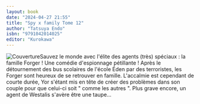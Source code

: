 ```yaml
---
layout: book
date: "2024-04-27 21:55"
title: "Spy x family Tome 12"
author: "Tatsuya Endo"
isbn: "9791042014025"
editor: "Kurokawa"
---
```

![Couverture](/img/9791042014025.jpeg)Sauvez le monde avec l'élite des agents (très) spéciaux : la famille Forger ! Une comédie d'espionnage pétillante ! 
Après le détournement des bus scolaires de l'école Éden par des terroristes, les Forger sont heureux de se retrouver en famille. L'accalmie est cependant de courte durée, Yor s'étant mis en tête de créer des problèmes dans son couple pour que celui-ci soit " comme les autres ". Plus grave encore, un agent de Westalis s'avère être une taupe...